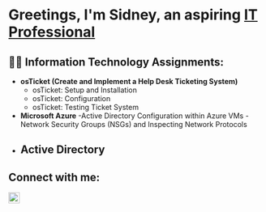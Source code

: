 <h1>Greetings, I'm Sidney, an aspiring <a href="https://linkedin.com/in/sidney-parker-054250a8">IT Professional</a></h1>

<h2>👨‍💻 Information Technology Assignments:</h2>

- <b>osTicket (Create and Implement a Help Desk Ticketing System)</b>
  - osTicket: Setup and Installation
  - osTicket: Configuration
  - osTicket: Testing Ticket System
- <b>Microsoft Azure</b>
  -Active Directory Configuration within Azure VMs
  -Network Security Groups (NSGs) and Inspecting Network Protocols
- <b>Active Directory</b>
  -
<h2>Connect with me:</h2>

[<img align="left" alt="sidney-parker-054250a8 | LinkedIn" width="22px" src="https://cdn.jsdelivr.net/npm/simple-icons@v3/icons/linkedin.svg" />][linkedin]

[linkedin]: https://linkedin.com/in/sidney-parker-054250a8### 

<!--
